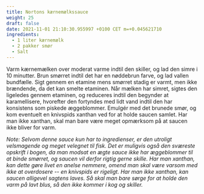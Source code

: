 ```yaml
---
title: Nortons kærnemælkssauce
weight: 25
draft: false
date: 2021-11-01 21:10:30.955997 +0100 CET m=+0.045621710
ingredients:
  - 1 liter kærnemælk
  - 2 pakker smør
  - Salt
---
```




Varm kærnemælken over moderat varme indtil den skiller, og lad den simre
i 10 minutter. Brun smørret indtil det har en nøddebrun farve, og lad
vallen bundfælle. Sigt gennem en etamine mens smørret stadig er varmt,
men ikke brændende, da det kan smelte etaminen. Når mælken har simret,
sigtes den ligeledes gennem etaminen, og reduceres indtil den begynder
at karamellisere, hvorefter den fortyndes med lidt vand indtil den har
konsistens som piskede æggeblommer. Emulgér med det brunede smør, og kom
eventuelt en knivspids xanthan ved for at holde saucen samlet. Har man
ikke xanthan, skal man bare være meget opmærksom på at saucen ikke
bliver for varm.

*Note: Selvom denne sauce kun har to ingredienser, er den utroligt
velsmagende og meget velegnet til fisk. Det er muligvis også den
sværeste opskrift i bogen, da man modsat en ægte sauce ikke har
æggeblommer til at binde smørret, og saucen vil derfor rigtig gerne
skille. Har man xanthan, kan dette gøre livet en anelse nemmere, omend
man skal være varsom med ikke at overdosere -- en knivspids er rigeligt.
Har man ikke xanthan, kan saucen alligevel sagtens laves. Så skal man
bare sørge for at holde den varm på lavt blus, så den ikke kommer i kog
og skiller.*

